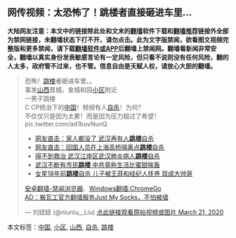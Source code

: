  <h2>网传视频：太恐怖了！跳楼者直接砸进车里…</h2> <div class="notice"><b>大陆网友注意：本文中的链接除此处和文末的<a href="https://github.com/bannedbook/fanqiang" >翻墙</a>软件下载和<a href="https://github.com/killgcd/justmysocks/blob/master/README.md">翻墙推荐</a>链接外全部为禁网链接，未翻墙状态下打不开，请勿点击。此为文字版禁闻，欲看图文视频完整版和更多禁闻，请下载<a href="https://github.com/bannedbook/fanqiang">翻墙软件或APP</a>后翻墙上禁闻网。翻墙看新闻非常安全，翻墙以真实身份发表敏感言论有一定风险，但只看不说则没有任何风险，翻的人太多，政府管不过来，也不管。信息自由是天赋人权，请放心大胆的翻墙。</b></div>  <div class="entry"> <blockquote> <p dir="ltr" lang="zh">恐怖！<a href="https://www.bannedbook.org/bnews/tag/%e8%b7%b3%e6%a5%bc/" class="st_tag internal_tag" rel="tag" title="标签 跳楼 下的日志">跳楼</a>者砸进车里。。<br />事发<a href="https://www.bannedbook.org/bnews/tag/%e5%b1%b1%e8%a5%bf/" class="st_tag internal_tag" rel="tag" title="标签 山西 下的日志">山西</a>晋城，金城和园<a href="https://www.bannedbook.org/bnews/tag/%E5%B0%8F%E5%8C%BA/" class="st_tag internal_tag" rel="tag" title="标签 小区 下的日志">小区</a>附近<br />一男子跳楼<br />C CP统治下的<span class='wp_keywordlink_affiliate'><a href="https://www.bannedbook.org/" title="中国" target="_blank">中国</a></span>！频频有人<a href="https://www.bannedbook.org/bnews/tag/%e8%87%aa%e6%9d%80/" class="st_tag internal_tag" rel="tag" title="标签 自杀 下的日志">自杀</a>！为何？<br />不仅仅只是因为太累！而是因为压力超过了希望！ pic.twitter.com/ad1buvNunQ</p> <ul class='op-related-articles' title='相关阅读'> <li><a href='https://www.bannedbook.org/bnews/cbnews/20200322/1298053.html' target='_blank'>网友直击：家人都没了 武汉再有人<b>跳楼</b>自杀</a></li> <li><a href='https://www.bannedbook.org/bnews/cnnews/20200320/1296855.html' target='_blank'>网友直击：回国人员在上海高桥隔离点<b>跳楼</b>自杀</a></li> <li><a href='https://www.bannedbook.org/bnews/cbnews/20200318/1295770.html' target='_blank'>得不到救治 武汉江岸区武汉肺炎病人<b>跳楼</b>自杀</a></li> <li><a href='https://www.bannedbook.org/bnews/cnnews/20200305/1288559.html' target='_blank'>武汉不断有市民<b>跳楼</b> 中共竟称生活比蜜甜挨轰</a></li> <li><a href='https://www.bannedbook.org/bnews/yule/20200305/1288399.html' target='_blank'>女星18年前<b>跳楼</b>自杀 儿子被王菲和经纪人抚养 现成大帅哥</a></li> </ul> <div class="texttj"> <a href="https://github.com/bannedbook/fanqiang/wiki/%E5%AE%89%E5%8D%93%E7%BF%BB%E5%A2%99-%E7%A6%81%E9%97%BB%E6%B5%8F%E8%A7%88%E5%99%A8" target="_blank">安卓翻墙-禁闻浏览器</a>、<a href="https://github.com/bannedbook/fanqiang/wiki/Chrome%E4%B8%80%E9%94%AE%E7%BF%BB%E5%A2%99%E5%8C%85" target="_blank">Windows翻墙:ChromeGo</a><br/> <a href="https://github.com/killgcd/justmysocks/blob/master/README.md" target="_blank">AD：搬瓦工官方翻墙服务Just My Socks，不怕被墙</a> </div><p>— 刘妞妞 (@niuniu__Liu) <a href="https://twitter.com/niuniu__Liu/status/1241398235140243456?ref_src=twsrc%5Etfw">点此链接观看原帖视频或图片 March 21, 2020</a></p> </blockquote> </p><a name='sharetosocial'></a>           </div><!--END ENTRY--> <div class="postfooter"> <div>本文标签：<a href="https://www.bannedbook.org/bnews/tag/%E4%B8%AD%E5%9B%BD/" rel="tag">中国</a>, <a href="https://www.bannedbook.org/bnews/tag/%E5%B0%8F%E5%8C%BA/" rel="tag">小区</a>, <a href="https://www.bannedbook.org/bnews/tag/%e5%b1%b1%e8%a5%bf/" rel="tag">山西</a>, <a href="https://www.bannedbook.org/bnews/tag/%e8%87%aa%e6%9d%80/" rel="tag">自杀</a>, <a href="https://www.bannedbook.org/bnews/tag/%e8%b7%b3%e6%a5%bc/" rel="tag">跳楼</a></div>  </div><!--END POSTFOOTER--> 
